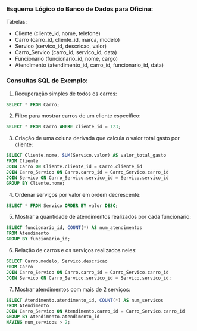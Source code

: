
### Esquema Lógico do Banco de Dados para Oficina:

Tabelas:
- Cliente (cliente_id, nome, telefone)
- Carro (carro_id, cliente_id, marca, modelo)
- Servico (servico_id, descricao, valor)
- Carro_Servico (carro_id, servico_id, data)
- Funcionario (funcionario_id, nome, cargo)
- Atendimento (atendimento_id, carro_id, funcionario_id, data)

### Consultas SQL de Exemplo:

1. Recuperação simples de todos os carros:
```sql
SELECT * FROM Carro;
```

2. Filtro para mostrar carros de um cliente específico:
```sql
SELECT * FROM Carro WHERE cliente_id = 123;
```

3. Criação de uma coluna derivada que calcula o valor total gasto por cliente:
```sql
SELECT Cliente.nome, SUM(Servico.valor) AS valor_total_gasto
FROM Cliente
JOIN Carro ON Cliente.cliente_id = Carro.cliente_id
JOIN Carro_Servico ON Carro.carro_id = Carro_Servico.carro_id
JOIN Servico ON Carro_Servico.servico_id = Servico.servico_id
GROUP BY Cliente.nome;
```

4. Ordenar serviços por valor em ordem decrescente:
```sql
SELECT * FROM Servico ORDER BY valor DESC;
```

5. Mostrar a quantidade de atendimentos realizados por cada funcionário:
```sql
SELECT funcionario_id, COUNT(*) AS num_atendimentos
FROM Atendimento
GROUP BY funcionario_id;
```

6. Relação de carros e os serviços realizados neles:
```sql
SELECT Carro.modelo, Servico.descricao
FROM Carro
JOIN Carro_Servico ON Carro.carro_id = Carro_Servico.carro_id
JOIN Servico ON Carro_Servico.servico_id = Servico.servico_id;
```

7. Mostrar atendimentos com mais de 2 serviços:
```sql
SELECT Atendimento.atendimento_id, COUNT(*) AS num_servicos
FROM Atendimento
JOIN Carro_Servico ON Atendimento.carro_id = Carro_Servico.carro_id
GROUP BY Atendimento.atendimento_id
HAVING num_servicos > 2;
```
